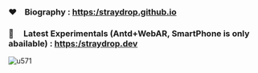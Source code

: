 ### :heart: &nbsp;&nbsp; Biography : <https:/straydrop.github.io>
### :blue_heart: &nbsp; &nbsp; Latest Experimentals (Antd+WebAR, SmartPhone is only abailable) : <https:/straydrop.dev>

![u571](https://media.giphy.com/media/odsZocmsLGZH2/giphy.gif)
